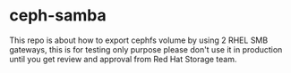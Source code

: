 # ceph-samba
This repo is about how to export cephfs volume by using 2 RHEL SMB gateways, this is for testing only purpose please don't use it in production until you get review and approval from Red Hat Storage team.
